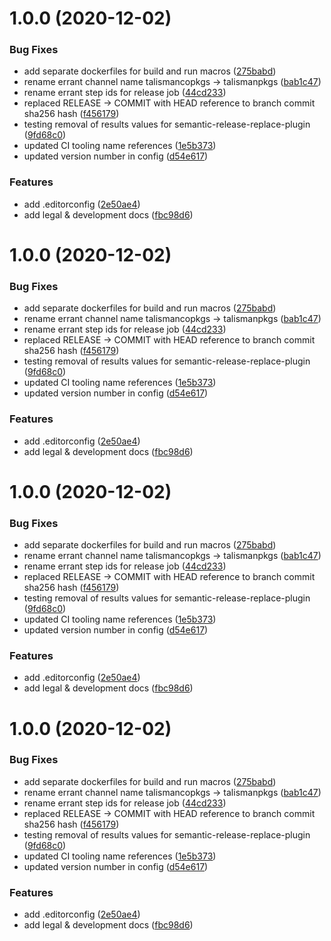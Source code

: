 # 1.0.0 (2020-12-02)


### Bug Fixes

* add separate dockerfiles for build and run macros ([275babd](https://github.com/talismanco/mirror/commit/275babdfa1262965df70a767511ea36d168cd728))
* rename errant channel name talismancopkgs -> talismanpkgs ([bab1c47](https://github.com/talismanco/mirror/commit/bab1c47e7ccaafec7689948ed45717883cbac34a))
* rename errant step ids for release job ([44cd233](https://github.com/talismanco/mirror/commit/44cd233705c3f9e56f44f4d84dd8736ee15d23ee))
* replaced RELEASE -> COMMIT with HEAD reference to branch commit sha256 hash ([f456179](https://github.com/talismanco/mirror/commit/f456179b35bb7d9674cb6328026c189aee6ba6fc))
* testing removal of results values for semantic-release-replace-plugin ([9fd68c0](https://github.com/talismanco/mirror/commit/9fd68c07c0123a755b13cb4fc56c77c34749207c))
* updated CI tooling name references ([1e5b373](https://github.com/talismanco/mirror/commit/1e5b373dce29389c5e934e1f3d2de3600f503f04))
* updated version number in config ([d54e617](https://github.com/talismanco/mirror/commit/d54e61721c1e8be19f02758bc865f9e6f683daab))


### Features

* add .editorconfig ([2e50ae4](https://github.com/talismanco/mirror/commit/2e50ae4eb7b40852916690334bde62050bbc19eb))
* add legal & development docs ([fbc98d6](https://github.com/talismanco/mirror/commit/fbc98d6fed12649a228c9d46ce0de7b1d2ef9a8a))

# 1.0.0 (2020-12-02)


### Bug Fixes

* add separate dockerfiles for build and run macros ([275babd](https://github.com/talismanco/mirror/commit/275babdfa1262965df70a767511ea36d168cd728))
* rename errant channel name talismancopkgs -> talismanpkgs ([bab1c47](https://github.com/talismanco/mirror/commit/bab1c47e7ccaafec7689948ed45717883cbac34a))
* rename errant step ids for release job ([44cd233](https://github.com/talismanco/mirror/commit/44cd233705c3f9e56f44f4d84dd8736ee15d23ee))
* replaced RELEASE -> COMMIT with HEAD reference to branch commit sha256 hash ([f456179](https://github.com/talismanco/mirror/commit/f456179b35bb7d9674cb6328026c189aee6ba6fc))
* testing removal of results values for semantic-release-replace-plugin ([9fd68c0](https://github.com/talismanco/mirror/commit/9fd68c07c0123a755b13cb4fc56c77c34749207c))
* updated CI tooling name references ([1e5b373](https://github.com/talismanco/mirror/commit/1e5b373dce29389c5e934e1f3d2de3600f503f04))
* updated version number in config ([d54e617](https://github.com/talismanco/mirror/commit/d54e61721c1e8be19f02758bc865f9e6f683daab))


### Features

* add .editorconfig ([2e50ae4](https://github.com/talismanco/mirror/commit/2e50ae4eb7b40852916690334bde62050bbc19eb))
* add legal & development docs ([fbc98d6](https://github.com/talismanco/mirror/commit/fbc98d6fed12649a228c9d46ce0de7b1d2ef9a8a))

# 1.0.0 (2020-12-02)


### Bug Fixes

* add separate dockerfiles for build and run macros ([275babd](https://github.com/talismanco/mirror/commit/275babdfa1262965df70a767511ea36d168cd728))
* rename errant channel name talismancopkgs -> talismanpkgs ([bab1c47](https://github.com/talismanco/mirror/commit/bab1c47e7ccaafec7689948ed45717883cbac34a))
* rename errant step ids for release job ([44cd233](https://github.com/talismanco/mirror/commit/44cd233705c3f9e56f44f4d84dd8736ee15d23ee))
* replaced RELEASE -> COMMIT with HEAD reference to branch commit sha256 hash ([f456179](https://github.com/talismanco/mirror/commit/f456179b35bb7d9674cb6328026c189aee6ba6fc))
* testing removal of results values for semantic-release-replace-plugin ([9fd68c0](https://github.com/talismanco/mirror/commit/9fd68c07c0123a755b13cb4fc56c77c34749207c))
* updated CI tooling name references ([1e5b373](https://github.com/talismanco/mirror/commit/1e5b373dce29389c5e934e1f3d2de3600f503f04))
* updated version number in config ([d54e617](https://github.com/talismanco/mirror/commit/d54e61721c1e8be19f02758bc865f9e6f683daab))


### Features

* add .editorconfig ([2e50ae4](https://github.com/talismanco/mirror/commit/2e50ae4eb7b40852916690334bde62050bbc19eb))
* add legal & development docs ([fbc98d6](https://github.com/talismanco/mirror/commit/fbc98d6fed12649a228c9d46ce0de7b1d2ef9a8a))

# 1.0.0 (2020-12-02)


### Bug Fixes

* add separate dockerfiles for build and run macros ([275babd](https://github.com/talismanco/mirror/commit/275babdfa1262965df70a767511ea36d168cd728))
* rename errant channel name talismancopkgs -> talismanpkgs ([bab1c47](https://github.com/talismanco/mirror/commit/bab1c47e7ccaafec7689948ed45717883cbac34a))
* rename errant step ids for release job ([44cd233](https://github.com/talismanco/mirror/commit/44cd233705c3f9e56f44f4d84dd8736ee15d23ee))
* replaced RELEASE -> COMMIT with HEAD reference to branch commit sha256 hash ([f456179](https://github.com/talismanco/mirror/commit/f456179b35bb7d9674cb6328026c189aee6ba6fc))
* testing removal of results values for semantic-release-replace-plugin ([9fd68c0](https://github.com/talismanco/mirror/commit/9fd68c07c0123a755b13cb4fc56c77c34749207c))
* updated CI tooling name references ([1e5b373](https://github.com/talismanco/mirror/commit/1e5b373dce29389c5e934e1f3d2de3600f503f04))
* updated version number in config ([d54e617](https://github.com/talismanco/mirror/commit/d54e61721c1e8be19f02758bc865f9e6f683daab))


### Features

* add .editorconfig ([2e50ae4](https://github.com/talismanco/mirror/commit/2e50ae4eb7b40852916690334bde62050bbc19eb))
* add legal & development docs ([fbc98d6](https://github.com/talismanco/mirror/commit/fbc98d6fed12649a228c9d46ce0de7b1d2ef9a8a))
